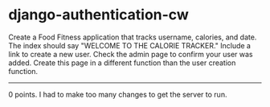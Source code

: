# django-authentication-cw

Create a Food Fitness application that tracks username, calories, and date. The index should say "WELCOME TO THE CALORIE TRACKER." Include a link to create a new user. Check the admin page to confirm your user was added. Create this page in a different function than the user creation function.
<hr>
0 points. I had to make too many changes to get the server to run.
